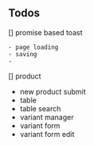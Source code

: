 ## Todos

[] promise based toast

    - page loading
    - saving
    -

[] product

- new product submit
- table
- table search
- variant manager
- variant form
- variant form edit
